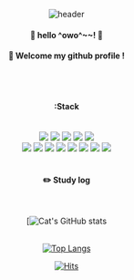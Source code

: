 
<div align="center">

![header](https://capsule-render.vercel.app/api?type=cylinder&color=000000&height=150&section=header&text=catgoesmeowo&fontColor=ffffff&fontSize=70&animation=fadeIn&fontAlignY=55)
####  :wave: hello ^owo^~~! 👋
####  :wave: Welcome my github profile !
  
 <br/>
 <br/>
  
####  :Stack
  
 <br/>
  
<img src="https://img.shields.io/badge/JAVA-007396?style=for-the-badge&logo=Java&logoColor=white">
<img src="https://img.shields.io/badge/JavaScript-F7DF1E?style=for-the-badge&logo=JavaScript&logoColor=white">
<img src="https://img.shields.io/badge/Spring-6DB33F?style=for-the-badge&logo=Spring&logoColor=white">
<img src="https://img.shields.io/badge/HTML5-E34F26?style=for-the-badge&logo=HTML5&logoColor=white">
<img src="https://img.shields.io/badge/CSS3-1572B6?style=for-the-badge&logo=CSS3&logoColor=white"> <br>
<img src="https://img.shields.io/badge/MySQL-4479A1?style=for-the-badge&logo=MySQL&logoColor=white">
<img src="https://img.shields.io/badge/PHP-4479A1?style=for-the-badge&logo=PHP&logoColor=#777BB4">
<img src="https://img.shields.io/badge/Python-3776AB?style=for-the-badge&logo=Python&logoColor=white">
<img src="https://img.shields.io/badge/vuedotjs-3776AB?style=for-the-badge&logo=vuedotjs&logoColor=#4FC08D">
<img src="https://img.shields.io/badge/Laravel-3776AB?style=for-the-badge&logo=Laravel&logoColor=#FF2D20">
<img src="https://img.shields.io/badge/github-181717?style=for-the-badge&logo=github&logoColor=white">
<img src="https://img.shields.io/badge/VSCode-007ACC?style=for-the-badge&logo=VisualStudioCode&logoColor=white">
<img src="https://img.shields.io/badge/mariadb-007ACC?style=for-the-badge&logo=mariadb&logoColor=#003545">
 
   <br/>
   <br/>

#### :pencil2: Study log
 
  <br/>

[![Cat's GitHub stats](https://github-readme-stats.vercel.app/api?username=catgoesmeowo&show_icons=true&theme=vision-friendly-dark)
<br/>
   <br/>
   
[![Top Langs](https://github-readme-stats.vercel.app/api/top-langs/?username=catgoesmeowo&langs_count=8)](https://github.com/catgoesmeowo/github-readme-stats)

[![Hits](https://hits.seeyoufarm.com/api/count/incr/badge.svg?url=https%3A%2F%2Fgithub.com%2Fcatgoesmeowo%2Fhit-counter&count_bg=%23EFA3FF&title_bg=%23D5A9A9&icon=&icon_color=%23FFFFFF&title=hits&edge_flat=false)](https://hits.seeyoufarm.com)

</div>
